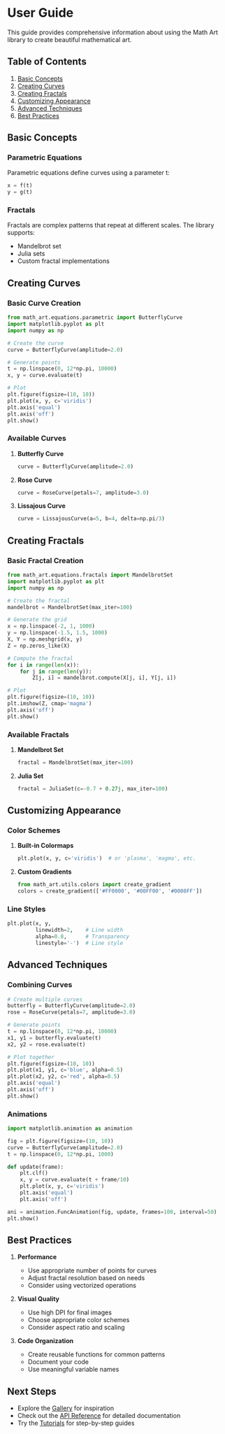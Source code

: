 # User Guide

This guide provides comprehensive information about using the Math Art library to create beautiful mathematical art.

## Table of Contents

1. [Basic Concepts](#basic-concepts)
2. [Creating Curves](#creating-curves)
3. [Creating Fractals](#creating-fractals)
4. [Customizing Appearance](#customizing-appearance)
5. [Advanced Techniques](#advanced-techniques)
6. [Best Practices](#best-practices)

## Basic Concepts

### Parametric Equations

Parametric equations define curves using a parameter t:
```python
x = f(t)
y = g(t)
```

### Fractals

Fractals are complex patterns that repeat at different scales. The library supports:
- Mandelbrot set
- Julia sets
- Custom fractal implementations

## Creating Curves

### Basic Curve Creation

```python
from math_art.equations.parametric import ButterflyCurve
import matplotlib.pyplot as plt
import numpy as np

# Create the curve
curve = ButterflyCurve(amplitude=2.0)

# Generate points
t = np.linspace(0, 12*np.pi, 10000)
x, y = curve.evaluate(t)

# Plot
plt.figure(figsize=(10, 10))
plt.plot(x, y, c='viridis')
plt.axis('equal')
plt.axis('off')
plt.show()
```

### Available Curves

1. **Butterfly Curve**
   ```python
   curve = ButterflyCurve(amplitude=2.0)
   ```

2. **Rose Curve**
   ```python
   curve = RoseCurve(petals=7, amplitude=3.0)
   ```

3. **Lissajous Curve**
   ```python
   curve = LissajousCurve(a=5, b=4, delta=np.pi/3)
   ```

## Creating Fractals

### Basic Fractal Creation

```python
from math_art.equations.fractals import MandelbrotSet
import matplotlib.pyplot as plt
import numpy as np

# Create the fractal
mandelbrot = MandelbrotSet(max_iter=100)

# Generate the grid
x = np.linspace(-2, 1, 1000)
y = np.linspace(-1.5, 1.5, 1000)
X, Y = np.meshgrid(x, y)
Z = np.zeros_like(X)

# Compute the fractal
for i in range(len(x)):
    for j in range(len(y)):
        Z[j, i] = mandelbrot.compute(X[j, i], Y[j, i])

# Plot
plt.figure(figsize=(10, 10))
plt.imshow(Z, cmap='magma')
plt.axis('off')
plt.show()
```

### Available Fractals

1. **Mandelbrot Set**
   ```python
   fractal = MandelbrotSet(max_iter=100)
   ```

2. **Julia Set**
   ```python
   fractal = JuliaSet(c=-0.7 + 0.27j, max_iter=100)
   ```

## Customizing Appearance

### Color Schemes

1. **Built-in Colormaps**
   ```python
   plt.plot(x, y, c='viridis')  # or 'plasma', 'magma', etc.
   ```

2. **Custom Gradients**
   ```python
   from math_art.utils.colors import create_gradient
   colors = create_gradient(['#FF0000', '#00FF00', '#0000FF'])
   ```

### Line Styles

```python
plt.plot(x, y, 
         linewidth=2,    # Line width
         alpha=0.8,      # Transparency
         linestyle='-')  # Line style
```

## Advanced Techniques

### Combining Curves

```python
# Create multiple curves
butterfly = ButterflyCurve(amplitude=2.0)
rose = RoseCurve(petals=7, amplitude=3.0)

# Generate points
t = np.linspace(0, 12*np.pi, 10000)
x1, y1 = butterfly.evaluate(t)
x2, y2 = rose.evaluate(t)

# Plot together
plt.figure(figsize=(10, 10))
plt.plot(x1, y1, c='blue', alpha=0.5)
plt.plot(x2, y2, c='red', alpha=0.5)
plt.axis('equal')
plt.axis('off')
plt.show()
```

### Animations

```python
import matplotlib.animation as animation

fig = plt.figure(figsize=(10, 10))
curve = ButterflyCurve(amplitude=2.0)
t = np.linspace(0, 12*np.pi, 1000)

def update(frame):
    plt.clf()
    x, y = curve.evaluate(t + frame/10)
    plt.plot(x, y, c='viridis')
    plt.axis('equal')
    plt.axis('off')

ani = animation.FuncAnimation(fig, update, frames=100, interval=50)
plt.show()
```

## Best Practices

1. **Performance**
   - Use appropriate number of points for curves
   - Adjust fractal resolution based on needs
   - Consider using vectorized operations

2. **Visual Quality**
   - Use high DPI for final images
   - Choose appropriate color schemes
   - Consider aspect ratio and scaling

3. **Code Organization**
   - Create reusable functions for common patterns
   - Document your code
   - Use meaningful variable names

## Next Steps

- Explore the [Gallery](../gallery.md) for inspiration
- Check out the [API Reference](../api/api_reference.md) for detailed documentation
- Try the [Tutorials](../tutorials/getting_started.md) for step-by-step guides 